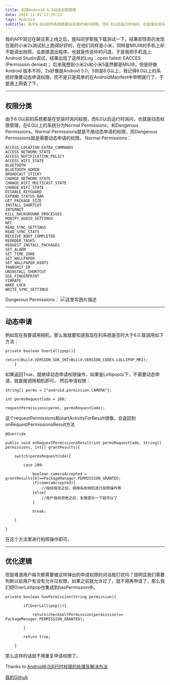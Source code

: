 ```yaml
---
title: 初探Android 6.0动态权限管理
date: 2016-11-01 13:19:23
tags: Android
subtitle: 由于6.0以前的系统都是在安装时询问权限，而6.0以后运行时询问，也就是动态权限管理，在6.0以上的系统分为Normal Permissions，和Dangerous Permissions。
---
```




我的APP简记在豌豆荚上线之后，我叫同学帮我下载测试一下，结果却惊奇的发现在我的小米2s测试机上跑得好好的，在他们同样是小米，同样是MIUI8的手机上却不能调出拍照，会直接退出程序，也就是传说中的闪退，于是我把手机连上Android Studio调试，结果出现了这样的Log：open failed: EACCES (Permission denied)；
       后来我想到小米2s和小米5虽然都是MIUI8，但是好像Android 版本不同，2s好像是Android 5.0，5则是6.0以上，我记得6.0以上的系统好像要动态申请权限，而不是只是简单的在AndroidManifest中申明就行了，于是我上网查了下。
​       

----------
## 权限分类 ##
由于6.0以前的系统都是在安装时询问权限，而6.0以后运行时询问，也就是动态权限管理，在6.0以上的系统分为Normal Permissions，和Dangerous Permissions。Normal Permissions就是不用动态申请的权限，而Dangerous Permissions就是需要动态申请的权限。
Normal Permissions：

```
ACCESS_LOCATION_EXTRA_COMMANDS
ACCESS_NETWORK_STATE
ACCESS_NOTIFICATION_POLICY
ACCESS_WIFI_STATE
BLUETOOTH
BLUETOOTH_ADMIN
BROADCAST_STICKY
CHANGE_NETWORK_STATE
CHANGE_WIFI_MULTICAST_STATE
CHANGE_WIFI_STATE
DISABLE_KEYGUARD
EXPAND_STATUS_BAR
GET_PACKAGE_SIZE
INSTALL_SHORTCUT
INTERNET
KILL_BACKGROUND_PROCESSES
MODIFY_AUDIO_SETTINGS
NFC
READ_SYNC_SETTINGS
READ_SYNC_STATS
RECEIVE_BOOT_COMPLETED
REORDER_TASKS
REQUEST_INSTALL_PACKAGES
SET_ALARM
SET_TIME_ZONE
SET_WALLPAPER
SET_WALLPAPER_HINTS
TRANSMIT_IR
UNINSTALL_SHORTCUT
USE_FINGERPRINT
VIBRATE
WAKE_LOCK
WRITE_SYNC_SETTINGS
```
Dangerous Permissions：
![这里写图片描述](http://img.blog.csdn.net/20161101092452396)

----------
## 动态申请 ##
例如现在我要调用相机，那么我就要知道我现在的系统是否时大于6.0.就调用如下方法：

```
private boolean OverLollipop(){
        return(Build.VERSION.SDK_INT>Build.VERSION_CODES.LOLLIPOP_MR1);
    }
```
如果返回True，就继续动态申请权限操作，如果是Lollipop以下，不需要动态申请，就直接调用相机即可。
然后申请权限：

```
String[] perms = {"android.permission.CAMERA"};

int permsRequestCode = 200; 

requestPermissions(perms, permsRequestCode);
```
这个requestPermissions和startActivityForResult很像，会返回到onRequestPermissionsResult方法

```
@Override

public void onRequestPermissionsResult(int permsRequestCode, String[] permissions, int[] grantResults){

    switch(permsRequestCode){

        case 200:

            boolean cameraAccepted = grantResults[0]==PackageManager.PERMISSION_GRANTED;
            if(cameraAccepted){
                //授权成功之后，调用系统相机进行拍照操作等
            }else{
                //用户授权拒绝之后，友情提示一下就可以了
            }

            break;

    }

}
```
在这个方法里进行拍照操作即可。

----------
## 优化逻辑 ##
但是难道用户每次都需要被这样弹出的申请权限的对话框打扰吗？很明显我们需要判断以前用户有没有允许过权限，如果之前就允许过了，就不用再申请了，那么我们把OverLollipop也集成到hasPermission中。

```
private boolean hasPermission(String permission){

        if(OverLollipop()){

            return(checkSelfPermission(permission)== PackageManager.PERMISSION_GRANTED);

        }

        return true;

    }
```
那么这样的话就不用重复申请权限了。


Thanks to [Android6.0运行时权限的处理及解决办法](https://segmentfault.com/a/1190000005065457)

[我的Github](https://github.com/Hugo-Gao)


